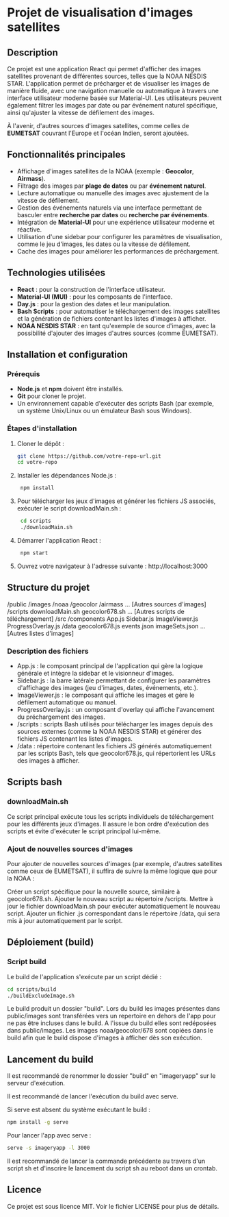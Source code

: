 # Projet de visualisation d'images satellites

## Description

Ce projet est une application React qui permet d'afficher des images satellites provenant de différentes sources, telles que la NOAA NESDIS STAR. L'application permet de précharger et de visualiser les images de manière fluide, avec une navigation manuelle ou automatique à travers une interface utilisateur moderne basée sur Material-UI. Les utilisateurs peuvent également filtrer les images par date ou par événement naturel spécifique, ainsi qu'ajuster la vitesse de défilement des images.

À l'avenir, d'autres sources d'images satellites, comme celles de **EUMETSAT** couvrant l'Europe et l'océan Indien, seront ajoutées.

## Fonctionnalités principales

- Affichage d'images satellites de la NOAA (exemple : **Geocolor**, **Airmass**).
- Filtrage des images par **plage de dates** ou par **événement naturel**.
- Lecture automatique ou manuelle des images avec ajustement de la vitesse de défilement.
- Gestion des événements naturels via une interface permettant de basculer entre **recherche par dates** ou **recherche par événements**.
- Intégration de **Material-UI** pour une expérience utilisateur moderne et réactive.
- Utilisation d'une sidebar pour configurer les paramètres de visualisation, comme le jeu d'images, les dates ou la vitesse de défilement.
- Cache des images pour améliorer les performances de préchargement.

## Technologies utilisées

- **React** : pour la construction de l'interface utilisateur.
- **Material-UI (MUI)** : pour les composants de l'interface.
- **Day.js** : pour la gestion des dates et leur manipulation.
- **Bash Scripts** : pour automatiser le téléchargement des images satellites et la génération de fichiers contenant les listes d'images à afficher.
- **NOAA NESDIS STAR** : en tant qu'exemple de source d'images, avec la possibilité d'ajouter des images d'autres sources (comme EUMETSAT).

## Installation et configuration

### Prérequis

- **Node.js** et **npm** doivent être installés.
- **Git** pour cloner le projet.
- Un environnement capable d'exécuter des scripts Bash (par exemple, un système Unix/Linux ou un émulateur Bash sous Windows).

### Étapes d'installation

1. Cloner le dépôt :

   ```bash
   git clone https://github.com/votre-repo-url.git
   cd votre-repo

2. Installer les dépendances Node.js :

   ```bash
    npm install

3. Pour télécharger les jeux d'images et générer les fichiers JS associés, exécuter le script downloadMain.sh :

   ```bash
    cd scripts
    ./downloadMain.sh

4. Démarrer l'application React :

   ```bash
    npm start

5. Ouvrez votre navigateur à l'adresse suivante :
http://localhost:3000

## Structure du projet

/public
  /images
    /noaa
      /geocolor
      /airmass
    ... [Autres sources d'images]
/scripts
  downloadMain.sh
  geocolor678.sh
  ... [Autres scripts de téléchargement]
/src
  /components
    App.js
    Sidebar.js
    ImageViewer.js
    ProgressOverlay.js
  /data
    geocolor678.js
    events.json
    imageSets.json
    ... [Autres listes d'images]

### Description des fichiers
- App.js : le composant principal de l'application qui gère la logique générale et intègre la sidebar et le visionneur d'images.
- Sidebar.js : la barre latérale permettant de configurer les paramètres d'affichage des images (jeu d'images, dates, événements, etc.).
- ImageViewer.js : le composant qui affiche les images et gère le défilement automatique ou manuel.
- ProgressOverlay.js : un composant d'overlay qui affiche l'avancement du préchargement des images.
- /scripts : scripts Bash utilisés pour télécharger les images depuis des sources externes (comme la NOAA NESDIS STAR) et générer des fichiers JS contenant les listes d'images.
- /data : répertoire contenant les fichiers JS générés automatiquement par les scripts Bash, tels que geocolor678.js, qui répertorient les URLs des images à afficher.

## Scripts bash
### downloadMain.sh
Ce script principal exécute tous les scripts individuels de téléchargement pour les différents jeux d'images. Il assure le bon ordre d'exécution des scripts et évite d'exécuter le script principal lui-même.

### Ajout de nouvelles sources d'images

Pour ajouter de nouvelles sources d'images (par exemple, d'autres satellites comme ceux de EUMETSAT), il suffira de suivre la même logique que pour la NOAA :

Créer un script spécifique pour la nouvelle source, similaire à geocolor678.sh.
Ajouter le nouveau script au répertoire /scripts.
Mettre à jour le fichier downloadMain.sh pour exécuter automatiquement le nouveau script.
Ajouter un fichier .js correspondant dans le répertoire /data, qui sera mis à jour automatiquement par le script.


## Déploiement (build)
### Script build
Le build de l'application s'exécute par un script dédié :
```bash
cd scripts/build
./buildExcludeImage.sh
```
Le build produit un dossier "build".
Lors du build les images présentes dans public/images sont transférées vers un repertoire en dehors de l'app pour ne pas être incluses dans le build.
A l'issue du build elles sont redéposées dans public/images.
Les images noaa/geocolor/678 sont copiées dans le build afin que le build dispose d'images à afficher dès son exécution.

## Lancement du build
Il est recommandé de renommer le dossier "build" en "imageryapp" sur le serveur d'exécution.

Il est recommandé de lancer l'exécution du build avec serve.

Si serve est absent du système exécutant le build :
```bash
npm install -g serve
```

Pour lancer l'app avec serve :
```bash
serve -s imageryapp -l 3000
```

Il est recommandé de lancer la commande précédente au travers d'un script sh et d'inscrire le lancement du script sh au reboot dans un crontab.

## Licence

Ce projet est sous licence MIT. Voir le fichier LICENSE pour plus de détails.